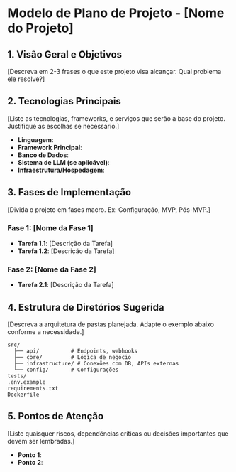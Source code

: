 # Modelo de Plano de Projeto - [Nome do Projeto]

## 1. Visão Geral e Objetivos

[Descreva em 2-3 frases o que este projeto visa alcançar. Qual problema ele resolve?]

## 2. Tecnologias Principais

[Liste as tecnologias, frameworks, e serviços que serão a base do projeto. Justifique as escolhas se necessário.]

-   **Linguagem**: 
-   **Framework Principal**: 
-   **Banco de Dados**: 
-   **Sistema de LLM (se aplicável)**: 
-   **Infraestrutura/Hospedagem**: 

## 3. Fases de Implementação

[Divida o projeto em fases macro. Ex: Configuração, MVP, Pós-MVP.]

### Fase 1: [Nome da Fase 1]

-   **Tarefa 1.1**: [Descrição da Tarefa]
-   **Tarefa 1.2**: [Descrição da Tarefa]

### Fase 2: [Nome da Fase 2]

-   **Tarefa 2.1**: [Descrição da Tarefa]

## 4. Estrutura de Diretórios Sugerida

[Descreva a arquitetura de pastas planejada. Adapte o exemplo abaixo conforme a necessidade.]

```
src/
  ├── api/          # Endpoints, webhooks
  ├── core/         # Lógica de negócio
  ├── infrastructure/ # Conexões com DB, APIs externas
  └── config/       # Configurações
tests/
.env.example
requirements.txt
Dockerfile
```

## 5. Pontos de Atenção

[Liste quaisquer riscos, dependências críticas ou decisões importantes que devem ser lembradas.]

-   **Ponto 1**: 
-   **Ponto 2**: 
